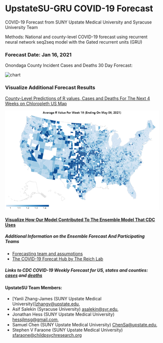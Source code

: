# UpstateSU-GRU COVID-19 Forecast

COVID-19 Forecast from SUNY Upstate Medical University and Syracuse University Team

Methods: National and county-level COVID-19 forecast using recurrent neural network seq2seq model with the Gated recurrent units (GRU)

### Forecast Date: Jan 16, 2021

Onondaga County Incident Cases and Deaths 30 Day Forecast:

<img src="https://raw.githubusercontent.com/ylzhang29/UpstateSU-GRU-Covid/main/Forecast/Onondaga_cases_deaths_30days.jpg" width="850" alt="chart">

### Visualize Additional Forecast Results

[County-Level Predictions of R values, Cases and Deaths For The Next 4 Weeks on Chloropleth US Map](https://ylzhang29.github.io/UpstateSU-GRU-Covid/map)

[<img src="https://raw.githubusercontent.com/ylzhang29/UpstateSU-GRU-Covid/main/docs/map-icon.png" width=1200>](https://ylzhang29.github.io/UpstateSU-GRU-Covid/map)

#### [Visualize How Our Model Contributed To The Ensemble Model That CDC Uses](https://viz.covid19forecasthub.org/)

##### Additional Information on the Ensemble Forecast And Participating Teams

- [Forecasting team and assumptions](https://www.cdc.gov/coronavirus/2019-ncov/covid-data/forecasting-us.html#forecastassumptions)
- [The COVID-19 Forecat Hub by The Reich Lab](https://github.com/reichlab/covid19-forecast-hub/blob/master/README.md)

##### Links to CDC COVID-19 Weekly Forecast for US, states and counties: [cases](https://www.cdc.gov/coronavirus/2019-ncov/cases-updates/forecasts-cases.html) and [deaths](https://www.cdc.gov/coronavirus/2019-ncov/covid-data/forecasting-us.html)

#### UpstateSU Team Members:

- [Yanli Zhang-James (SUNY Upstate Medical University)]<zhangy@upstate.edu>,
- Asif Salekin (Syracuse University) <asalekin@syr.edu>,
- Jonathan Hess (SUNY Upstate Medical University) <hessjlmsg@gmail.com>,
- Samuel Chen (SUNY Upstate Medical University) <ChenSa@upstate.edu>,
- Stephen V Faraone (SUNY Upstate Medical University) <sfaraone@childpsychresearch.org>
